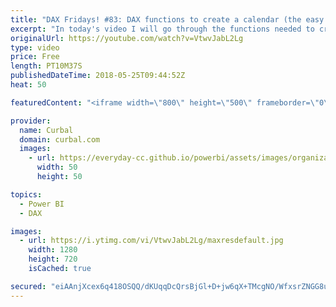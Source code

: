 ```yaml
---
title: "DAX Fridays! #83: DAX functions to create a calendar (the easy way) 🤓"
excerpt: "In today's video I will go through the functions needed to create a calendar in DAX. As you will see, you can use those specific functions, but using format is by far easier and faster and more customizable. No need to have a download file, but here is the code, in case you need it:  Convert date text"
originalUrl: https://youtube.com/watch?v=VtwvJabL2Lg
type: video
price: Free
length: PT10M37S
publishedDateTime: 2018-05-25T09:44:52Z
heat: 50

featuredContent: "<iframe width=\"800\" height=\"500\" frameborder=\"0\" src=\"https://www.youtube.com/embed/VtwvJabL2Lg\" allow=\"accelerometer; autoplay; encrypted-media; gyroscope; picture-in-picture\" allowfullscreen></iframe>"

provider:
  name: Curbal
  domain: curbal.com
  images:
    - url: https://everyday-cc.github.io/powerbi/assets/images/organizations/curbal.com-50x50.jpg
      width: 50
      height: 50

topics:
  - Power BI
  - DAX

images:
  - url: https://i.ytimg.com/vi/VtwvJabL2Lg/maxresdefault.jpg
    width: 1280
    height: 720
    isCached: true

secured: "eiAAnjXcex6q418OSQQ/dKUqqDcQrsBjGl+D+jw6qX+TMcgNO/WfxsrZNGG8u2+FbJGr6nlC98RyrykraPj+SR8Pc1hN6AbC+YLBZEZ4ocEy7KBzu91BJIZTfQ9zEPYzDM4o+w+wsW+8B7eA1euG2Dp/8qbBV1KO6WEm833AeZYRMtakBsQ1xI24vALUUvt3R0nVhgMeMDaYktgQcMlHXR1jweHVsHWfVSsVvpFKKZN3waCCfS5k5kjf9zKRq446r7bh/9DmvXHAHnZ0N15oCpoxOJFix68XRZl3Zc6Ezh6tF6nNQ/TwohzhCwsA1l64gXqFADRNG93oN6KpB2OikikPsBf51+Qu/zsHk50I67ELgc0mIzv2rE7+n0kRdmVBd8dYs2vIhrlI30tZ7w6rFjuVjHkVOZ79SXpn5lEmis4=;n9CvrCXOqSFhpeO+5f5sKQ=="
---
```


